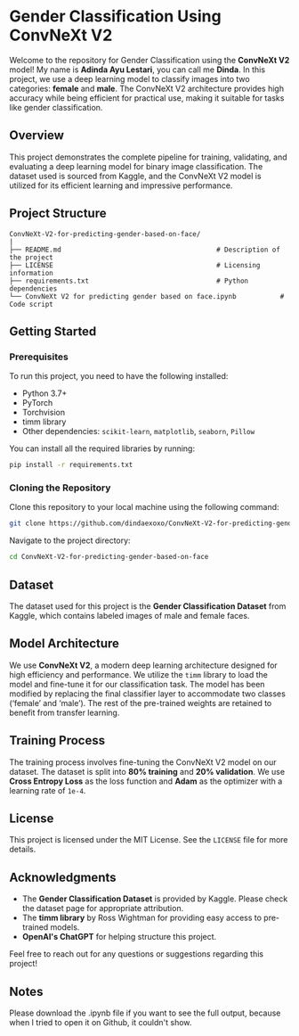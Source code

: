 # Gender Classification Using ConvNeXt V2
Welcome to the repository for Gender Classification using the **ConvNeXt V2** model! My name is **Adinda Ayu Lestari**, you can call me **Dinda**. In this project, we use a deep learning model to classify images into two categories: **female** and **male**. The ConvNeXt V2 architecture provides high accuracy while being efficient for practical use, making it suitable for tasks like gender classification.
## Overview
This project demonstrates the complete pipeline for training, validating, and evaluating a deep learning model for binary image classification. The dataset used is sourced from Kaggle, and the ConvNeXt V2 model is utilized for its efficient learning and impressive performance.
## Project Structure
```
ConvNeXt-V2-for-predicting-gender-based-on-face/
|
├── README.md                  						# Description of the project
├── LICENSE                    						# Licensing information
├── requirements.txt           						# Python dependencies
└── ConvNeXt V2 for predicting gender based on face.ipynb          	# Code script
```
## Getting Started

### Prerequisites

To run this project, you need to have the following installed:

- Python 3.7+
- PyTorch
- Torchvision
- timm library
- Other dependencies: `scikit-learn`, `matplotlib`, `seaborn`, `Pillow`


You can install all the required libraries by running:

```bash
pip install -r requirements.txt
```
### Cloning the Repository
Clone this repository to your local machine using the following command:

```bash
git clone https://github.com/dindaexoxo/ConvNeXt-V2-for-predicting-gender-based-on-face.git
```
Navigate to the project directory:

```bash
cd ConvNeXt-V2-for-predicting-gender-based-on-face
```
## Dataset
The dataset used for this project is the **Gender Classification Dataset** from Kaggle, which contains labeled images of male and female faces.
## Model Architecture
We use **ConvNeXt V2**, a modern deep learning architecture designed for high efficiency and performance. We utilize the `timm` library to load the model and fine-tune it for our classification task.
The model has been modified by replacing the final classifier layer to accommodate two classes (‘female’ and ‘male’). The rest of the pre-trained weights are retained to benefit from transfer learning.
## Training Process
The training process involves fine-tuning the ConvNeXt V2 model on our dataset. The dataset is split into **80% training** and **20% validation**. We use **Cross Entropy Loss** as the loss function and **Adam** as the optimizer with a learning rate of `1e-4`.
## License
This project is licensed under the MIT License. See the `LICENSE` file for more details.
## Acknowledgments
- The **Gender Classification Dataset** is provided by Kaggle. Please check the dataset page for appropriate attribution.
- The **timm library** by Ross Wightman for providing easy access to pre-trained models.
- **OpenAI's ChatGPT** for helping structure this project.

Feel free to reach out for any questions or suggestions regarding this project!

## Notes
Please download the .ipynb file if you want to see the full output, because when I tried to open it on Github, it couldn't show.


